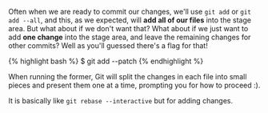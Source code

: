 Often when we are ready to commit our changes, we'll use `git add` or `git add --all`, and this, as we expected, will **add all of our files** into the stage area. But what about if we don't want that? What about if we just want to add **one change** into the stage area, and leave the remaining changes for other commits? Well as you'll guessed there's a flag for that!

{% highlight bash %}
$ git add --patch
{% endhighlight %}

When running the former, Git will split the changes in each file into small pieces and present them one at a time, prompting you for how to proceed :). 

It is basically like `git rebase --interactive` but for adding changes. 
